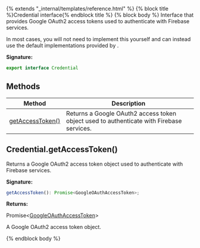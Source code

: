 {% extends "_internal/templates/reference.html" %}
{% block title %}Credential interface{% endblock title %}
{% block body %}
Interface that provides Google OAuth2 access tokens used to authenticate with Firebase services.

In most cases, you will not need to implement this yourself and can instead use the default implementations provided by .

<b>Signature:</b>

```typescript
export interface Credential 
```

## Methods

|  Method | Description |
|  --- | --- |
|  [getAccessToken()](./firebase-admin.app.credential.md#credentialgetaccesstoken) | Returns a Google OAuth2 access token object used to authenticate with Firebase services. |

## Credential.getAccessToken()

Returns a Google OAuth2 access token object used to authenticate with Firebase services.

<b>Signature:</b>

```typescript
getAccessToken(): Promise<GoogleOAuthAccessToken>;
```
<b>Returns:</b>

Promise&lt;[GoogleOAuthAccessToken](./firebase-admin.app.googleoauthaccesstoken.md#googleoauthaccesstoken_interface)<!-- -->&gt;

A Google OAuth2 access token object.

{% endblock body %}
